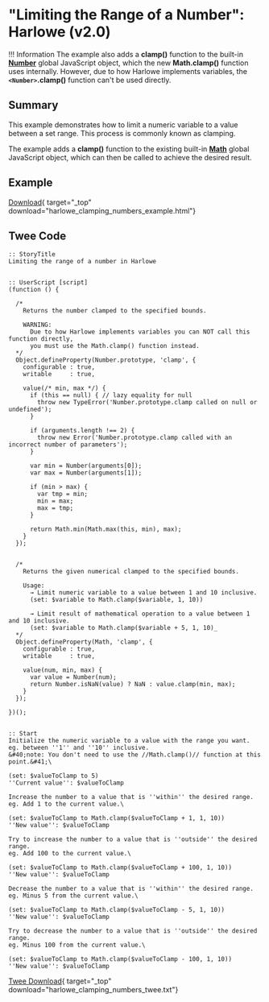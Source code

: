 # "Limiting the Range of a Number": Harlowe (v2.0)

!!! Information
    The example also adds a **clamp()** function to the built-in [**Number**](https://developer.mozilla.org/en-US/docs/Web/JavaScript/Reference/Global_Objects/Number) global JavaScript object, which the new **Math.clamp()** function uses internally. However, due to how Harlowe implements variables, the **`<Number>`.clamp()** function can't be used directly.

## Summary

This example demonstrates how to limit a numeric variable to a value between a set range. This process is commonly known as clamping.

The example adds a **clamp()** function to the existing built-in **[Math](https://developer.mozilla.org/en-US/docs/Web/JavaScript/Reference/Global_Objects/Math)** global JavaScript object, which can then be called to achieve the desired result.

## Example

[Download](harlowe_clamping_numbers_example.html){ target="_top" download="harlowe_clamping_numbers_example.html"}

## Twee Code

```twee
:: StoryTitle
Limiting the range of a number in Harlowe


:: UserScript [script]
(function () {

  /*
    Returns the number clamped to the specified bounds.

    WARNING:
      Due to how Harlowe implements variables you can NOT call this function directly,
      you must use the Math.clamp() function instead.
  */
  Object.defineProperty(Number.prototype, 'clamp', {
    configurable : true,
    writable     : true,

    value(/* min, max */) {
      if (this == null) { // lazy equality for null
        throw new TypeError('Number.prototype.clamp called on null or undefined');
      }

      if (arguments.length !== 2) {
        throw new Error('Number.prototype.clamp called with an incorrect number of parameters');
      }

      var min = Number(arguments[0]);
      var max = Number(arguments[1]);

      if (min > max) {
        var tmp = min;
        min = max;
        max = tmp;
      }

      return Math.min(Math.max(this, min), max);
    }
  });


  /*
    Returns the given numerical clamped to the specified bounds.

    Usage:
      → Limit numeric variable to a value between 1 and 10 inclusive.
      (set: $variable to Math.clamp($variable, 1, 10))

      → Limit result of mathematical operation to a value between 1 and 10 inclusive.
      (set: $variable to Math.clamp($variable + 5, 1, 10)_
  */
  Object.defineProperty(Math, 'clamp', {
    configurable : true,
    writable     : true,

    value(num, min, max) {
      var value = Number(num);
      return Number.isNaN(value) ? NaN : value.clamp(min, max);
    }
  });

})();


:: Start
Initialize the numeric variable to a value with the range you want.
eg. between ''1'' and ''10'' inclusive.
&#40;note: You don't need to use the //Math.clamp()// function at this point.&#41;\

(set: $valueToClamp to 5)
''Current value'': $valueToClamp

Increase the number to a value that is ''within'' the desired range.
eg. Add 1 to the current value.\

(set: $valueToClamp to Math.clamp($valueToClamp + 1, 1, 10))
''New value'': $valueToClamp

Try to increase the number to a value that is ''outside'' the desired range.
eg. Add 100 to the current value.\

(set: $valueToClamp to Math.clamp($valueToClamp + 100, 1, 10))
''New value'': $valueToClamp

Decrease the number to a value that is ''within'' the desired range.
eg. Minus 5 from the current value.\

(set: $valueToClamp to Math.clamp($valueToClamp - 5, 1, 10))
''New value'': $valueToClamp

Try to decrease the number to a value that is ''outside'' the desired range.
eg. Minus 100 from the current value.\

(set: $valueToClamp to Math.clamp($valueToClamp - 100, 1, 10))
''New value'': $valueToClamp

```

[Twee Download](harlowe_clamping_numbers_twee.txt){ target="_top" download="harlowe_clamping_numbers_twee.txt"}
